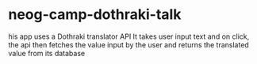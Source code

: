 # neog-camp-dothraki-talk
his app uses a Dothraki translator API
It takes user input text and on click, the api then fetches the value input by the user
and returns the translated value from its database

